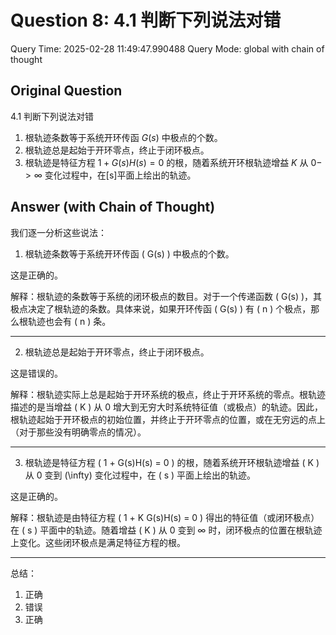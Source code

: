 # Question 8: 4.1 判断下列说法对错

Query Time: 2025-02-28 11:49:47.990488
Query Mode: global with chain of thought

## Original Question
4.1 判断下列说法对错  

1. 根轨迹条数等于系统开环传函 $G(s)$ 中极点的个数。  
2. 根轨迹总是起始于开环零点，终止于闭环极点。  
3. 根轨迹是特征方程 $1+G(s)H(s)=0$ 的根，随着系统开环根轨迹增益 $K$ 从 $0->\infty$ 变化过程中，在[s]平面上绘出的轨迹。

## Answer (with Chain of Thought)
我们逐一分析这些说法：

1. 根轨迹条数等于系统开环传函 \( G(s) \) 中极点的个数。

这是正确的。

解释：根轨迹的条数等于系统的闭环极点的数目。对于一个传递函数 \( G(s) \)，其极点决定了根轨迹的条数。具体来说，如果开环传函 \( G(s) \) 有 \( n \) 个极点，那么根轨迹也会有 \( n \) 条。

---

2. 根轨迹总是起始于开环零点，终止于闭环极点。

这是错误的。

解释：根轨迹实际上总是起始于开环系统的极点，终止于开环系统的零点。根轨迹描述的是当增益 \( K \) 从 0 增大到无穷大时系统特征值（或极点）的轨迹。因此，根轨迹起始于开环极点的初始位置，并终止于开环零点的位置，或在无穷远的点上（对于那些没有明确零点的情况）。

---

3. 根轨迹是特征方程 \( 1 + G(s)H(s) = 0 \) 的根，随着系统开环根轨迹增益 \( K \) 从 0 变到 \(\infty\) 变化过程中，在 \( s \) 平面上绘出的轨迹。

这是正确的。

解释：根轨迹是由特征方程 \( 1 + K G(s)H(s) = 0 \) 得出的特征值（或闭环极点）在 \( s \) 平面中的轨迹。随着增益 \( K \) 从 0 变到 ∞ 时，闭环极点的位置在根轨迹上变化。这些闭环极点是满足特征方程的根。

---

总结：
1. 正确
2. 错误
3. 正确
